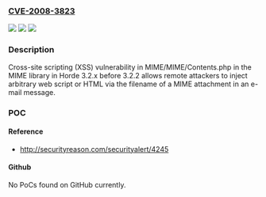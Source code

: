 ### [CVE-2008-3823](https://cve.mitre.org/cgi-bin/cvename.cgi?name=CVE-2008-3823)
![](https://img.shields.io/static/v1?label=Product&message=n%2Fa&color=blue)
![](https://img.shields.io/static/v1?label=Version&message=n%2Fa&color=blue)
![](https://img.shields.io/static/v1?label=Vulnerability&message=n%2Fa&color=brighgreen)

### Description

Cross-site scripting (XSS) vulnerability in MIME/MIME/Contents.php in the MIME library in Horde 3.2.x before 3.2.2 allows remote attackers to inject arbitrary web script or HTML via the filename of a MIME attachment in an e-mail message.

### POC

#### Reference
- http://securityreason.com/securityalert/4245

#### Github
No PoCs found on GitHub currently.


